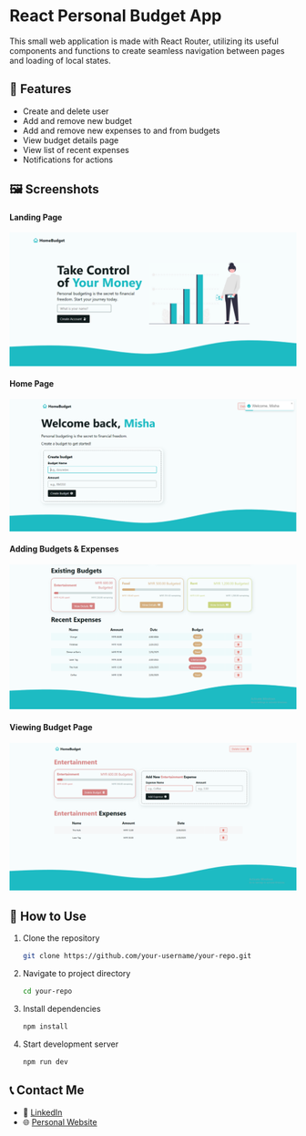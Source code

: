# React Personal Budget App

This small web application is made with React Router, utilizing its useful components and functions to create seamless navigation between pages and loading of local states.

## 🚀 Features
- Create and delete user
- Add and remove new budget
- Add and remove new expenses to and from budgets
- View budget details page
- View list of recent expenses
- Notifications for actions

## 🖼️ Screenshots
#### Landing Page
![login](public/screenshots/login.png)

#### Home Page 
![homepage](public/screenshots/homepage.png)

#### Adding Budgets & Expenses
![budgets and expenses](public/screenshots/budgets%20and%20expenses.png)

#### Viewing Budget Page
![budget page](public/screenshots/budget%20page.png)


## 📌 How to Use

1. Clone the repository  
   ```sh
   git clone https://github.com/your-username/your-repo.git
2. Navigate to project directory
    ```sh
    cd your-repo
3. Install dependencies
    ```sh
    npm install
4. Start development server
    ```sh
    npm run dev

## 📞 Contact Me

- 💼 [LinkedIn](https://www.linkedin.com/in/misha-chee/)  
- 🌐 [Personal Website](https://mishaisawesome.github.io/portfolio/)  
